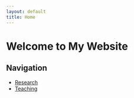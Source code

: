 ```yaml
---
layout: default
title: Home
---
```


# Welcome to My Website  

## Navigation  
- [Research](research)  
- [Teaching](teaching)  
